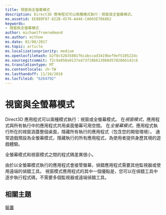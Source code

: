 ```yaml
---
title: 視窗與全螢幕模式
description: Direct3D 應用程式可以兩種模式執行：視窗或全螢幕模式。
ms.assetid: EE8B9F87-822B-4576-A446-CA603E786862
keywords:
- 視窗與全螢幕模式
author: michaelfromredmond
ms.author: mithom
ms.date: 02/08/2017
ms.topic: article
ms.localizationpriority: medium
ms.openlocfilehash: b2f8c52835801f6cabccad3419bef9ef510522dc
ms.sourcegitcommit: f2c9a050a9137a473f28b613968d5782866142c6
ms.translationtype: MT
ms.contentlocale: zh-TW
ms.lasthandoff: 11/10/2018
ms.locfileid: "6264792"
---
```

# <a name="span-iddirect3dconceptswindowedvsfull-screenmodespanwindowed-vs-full-screen-mode"></a><span id="direct3dconcepts.windowed_vs__full-screen_mode"></span>視窗與全螢幕模式


Direct3D 應用程式可以兩種模式執行：視窗或全螢幕模式。 在*視窗模式*，應用程式與所有執行中的應用程式共用桌面螢幕可用空間。 在*全螢幕模式*，應用程式執行所在的視窗涵蓋整個桌面，隱藏所有執行的應用程式（包含您的開發環境）。 通常遊戲預設為全螢幕模式，隱藏執行的所有應用程式，為使用者提供身歷其境的遊戲體驗。

全螢幕模式和視窗模式之間的程式碼差異很小。

由於以全螢幕模式執行的應用程式會接管螢幕，偵錯應用程式需要其他監視器或使用遠端的偵錯工具。 視窗模式應用程式的其中一個優點是，您可以在偵錯工具中逐步執行程式碼，不需要多個監視器或遠端偵錯工具。

## <a name="span-idrelated-topicsspanrelated-topics"></a><span id="related-topics"></span>相關主題


[裝置](devices.md)

 

 





